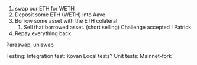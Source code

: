 1. swap our ETH for WETH
1. Deposit some ETH (WETH) into Aave
2. Borrow some asset with the ETH colateral
    1. Sell that borrowed asset. (short selling) Challenge accepted ! Patrick
3. Repay everything back

Paraswap, uniswap


Testing:
Integration test: Kovan
Local tests? 
Unit tests: Mainnet-fork